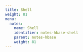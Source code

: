 ```yaml
---
title: Shell
weight: 81
menu:
  notes:
    name: Shell
    identifier: notes-hbase-shell
    parent: notes-hbase
    weight: 81
---
```

